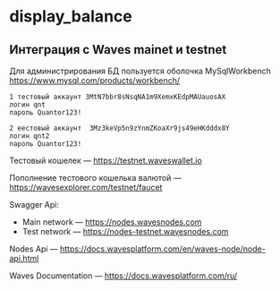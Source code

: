 # display_balance
 
## Интеграция с Waves mainet и testnet
 
Для администрирования БД пользуется оболочка MySqlWorkbench https://www.mysql.com/products/workbench/
 
```
1 тестовый аккаунт 3MtN7bbr8sNsqNA1m9XemxKEdpMAUauosAX 
логин qnt
пароль Quantor123!
```
 
```
2 еестовый аккаунт  3Mz3keVp5n9zYnmZKoaXr9js49eHKdddx8Y
логин qnt2
пароль Quantor123!
```
 
Тестовый кошелек — https://testnet.waveswallet.io
 
Пополнение тестового кошелька валютой —
https://wavesexplorer.com/testnet/faucet
 
Swagger Api:
* Main network — https://nodes.wavesnodes.com
* Test network — https://nodes-testnet.wavesnodes.com
 
Nodes Api —
https://docs.wavesplatform.com/en/waves-node/node-api.html
 
Waves Documentation —
https://docs.wavesplatform.com/ru/

